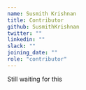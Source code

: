 ```yaml
---
name: Susmith Krishnan
title: Contributor
github: SusmithKrishnan
twitter: ""
linkedin: ""
slack: ""
joining_date: ""
role: "contributor"
---
```


Still waiting for this
